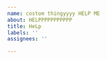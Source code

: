 ```yaml
---
name: costom thingyyyy HELP ME
about: HELPPPPPPPPPPP
title: HeLp
labels: ''
assignees: ''

---
```



